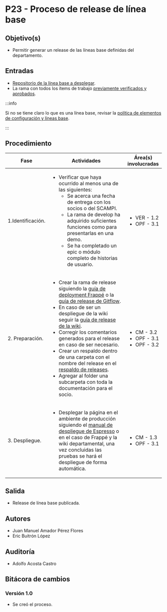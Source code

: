 # P23 - Proceso de release de línea base

## Objetivo(s)

- Permitir generar un release de las líneas base definidas del departamento.

## Entradas

- [Repositorio de la línea base a desplegar](https://taro-it.github.io/docs/politicas/POL04-Definicion%20de%20elementos%20de%20configuracion).
- La rama con todos los ítems de trabajo [previamente verificados y aprobados](https://taro-it.github.io/docs/procesos/P21-proceso-verificacion-items).

:::info

Si no se tiene claro lo que es una línea base, revisar la [política de elementos de configuración y líneas base](../politicas/POL04-Definicion%20de%20elementos%20de%20configuracion).

:::

## Procedimiento

| Fase              |                                                                                                                                                                                                                                                                                                                                                                                               Actividades                                                                                                                                                                                                                                                                                                                                                                                                | Área(s) involucradas                                           |
| ----------------- | :------------------------------------------------------------------------------------------------------------------------------------------------------------------------------------------------------------------------------------------------------------------------------------------------------------------------------------------------------------------------------------------------------------------------------------------------------------------------------------------------------------------------------------------------------------------------------------------------------------------------------------------------------------------------------------------------------------------------------------------------------------------------------------------------------: | -------------------------------------------------------------- |
| 1.Identificación. |                                                                                                                                                                                                                          <ul align="left"><li>Verificar que haya ocurrido al menos una de las siguientes: <ul><li>Se acerca una fecha de entrega con los socios o del SCAMPI.</li><li>La rama de develop ha adquirido suficientes funciones como para presentarlas en una demo.</li><li>Se ha completado un epic o módulo completo de historias de usuario.</li></ul></li></ul>                                                                                                                                                                                                                          | <ul><li>VER - 1.2</li><li>OPF - 3.1</li></ul>                  |
| 2. Preparación.   | <ul align="left"><li>Crear la rama de release siguiendo la [guía de deployment Frappé](https://taro-it.github.io/frappe/guides/PPG05-guia-deployment) o la [guía de release de Gitflow](https://docs.github.com/es/repositories/releasing-projects-on-github/managing-releases-in-a-repository).</li><li>En caso de ser un despliegue de la wiki seguir la [guía de release de la wiki](https://taro-it.github.io/docs/guias/G28-guia-de-release-de-la-wiki).</li><li>Corregir los comentarios generados para el release en caso de ser necesario.</li><li>Crear un respaldo dentro de una carpeta con el nombre del release en el [respaldo de releases](https://drive.google.com/drive/u/0/folders/1f6aYc0JVOozt5lnQEEq-tqHd7mNK6Sim).</li><li>Agregar al folder una subcarpeta con toda la documentación para el socio.</li></ul> | <ul><li>CM - 3.2</li><li>OPF - 3.1</li><li>OPF - 3.2</li></ul> |
| 3. Despliegue.    |                                                                                                                                                                                                                         <ul align="left"><li>Desplegar la página en el ambiente de producción siguiendo el [manual de despliegue de Espresso](https://taro-it.github.io/Espresso_doc/handbook_arquitectura/configuration/manual-despliegue) o en el caso de Frappé y la wiki departamental, una vez concluidas las pruebas se hará el despliegue de forma automática.</li></ul>                                                                                                                                                                                                                          | <ul><li>CM - 1.3</li><li>OPF - 3.1</li></ul>                   |

## Salida

- Release de línea base publicada.

## Autores

- Juan Manuel Amador Pérez Flores
- Eric Buitrón López

## Auditoría

- Adolfo Acosta Castro

## Bitácora de cambios

### Versión 1.0

- Se creó el proceso.
